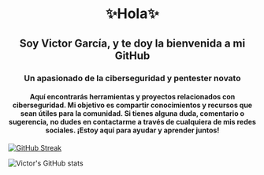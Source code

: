 <h1 align="center">✨Hola✨</h1>
<h2 align="center">Soy Victor García, y te doy la bienvenida a mi GitHub</h2>
<h3 align="center">Un apasionado de la ciberseguridad y pentester novato</h3>

<h4 align="center">Aquí encontrarás herramientas y proyectos relacionados con ciberseguridad. Mi objetivo es compartir conocimientos y recursos que sean útiles para la comunidad. Si tienes alguna duda, comentario o sugerencia, no dudes en contactarme a través de cualquiera de mis redes sociales. ¡Estoy aquí para ayudar y aprender juntos!</h4>

[![GitHub Streak](https://github-readme-streak-stats.herokuapp.com/?user=anonymous-17-03&theme=dark)](https://git.io/streak-stats)

![Victor's GitHub stats](https://github-readme-stats.vercel.app/api?username=anonymous-17-03&show_icons=true&theme=dark)

